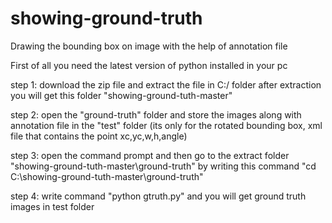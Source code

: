 # showing-ground-truth

Drawing the bounding box on image with the help of annotation file 

First of all you need the latest version of python installed in your pc

step 1: download the zip file and extract the file in C:/ folder
        after extraction you will get this folder "showing-ground-tuth-master"
        
step 2: open the "ground-truth" folder and store the images along with annotation file in the "test" folder
        (its only for the rotated bounding box, xml file that contains the point xc,yc,w,h,angle)
        
step 3: open the command prompt and then go to the extract folder "showing-ground-tuth-master\ground-truth"
        by writing this command "cd C:\showing-ground-tuth-master\ground-truth" 
        
step 4: write command "python gtruth.py" and you will get ground truth images in test folder

